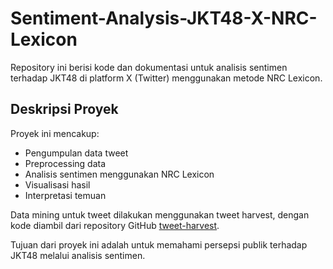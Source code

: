 # Sentiment-Analysis-JKT48-X-NRC-Lexicon

Repository ini berisi kode dan dokumentasi untuk analisis sentimen terhadap JKT48 di platform X (Twitter) menggunakan metode NRC Lexicon.

## Deskripsi Proyek

Proyek ini mencakup:
- Pengumpulan data tweet
- Preprocessing data
- Analisis sentimen menggunakan NRC Lexicon
- Visualisasi hasil
- Interpretasi temuan

Data mining untuk tweet dilakukan menggunakan tweet harvest, dengan kode diambil dari repository GitHub [tweet-harvest](https://github.com/helmisatria/tweet-harvest.git).

Tujuan dari proyek ini adalah untuk memahami persepsi publik terhadap JKT48 melalui analisis sentimen.
